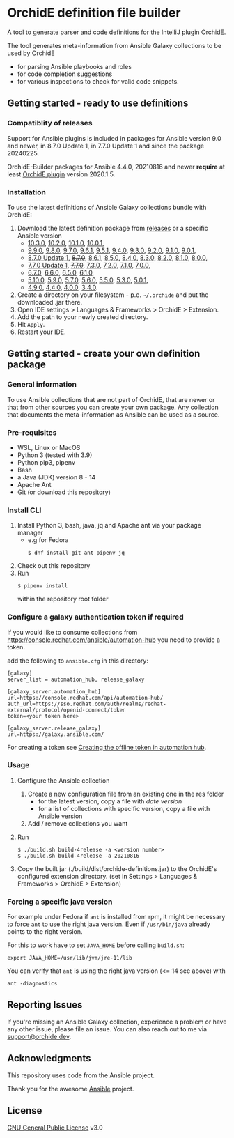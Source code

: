 # OrchidE definition file builder
A tool to generate parser and code definitions for the IntelliJ plugin OrchidE.

The tool generates meta-information from Ansible Galaxy collections to be used by OrchidE
* for parsing Ansible playbooks and roles
* for code completion suggestions
* for various inspections to check for valid code snippets.

## Getting started - ready to use definitions

### Compatiblity of releases

Support for Ansible plugins is included in packages for Ansible version 9.0 and newer,
in 8.7.0 Update 1, in 7.7.0 Update 1 and since the package 20240225.

OrchidE-Builder packages for Ansible 4.4.0, 20210816 and newer **require** at least
[OrchidE plugin](https://plugins.jetbrains.com/plugin/12626-orchide--ansible-language-support) version 2020.1.5.


### Installation

To use the latest definitions of Ansible Galaxy collections bundle with OrchidE:

1. Download the latest definition package from [releases](https://github.com/tfroescher/orchide-builder/releases/latest) or a specific Ansible version
   * [10.3.0](https://github.com/tfroescher/orchide-builder/releases/10.3.0),
   [10.2.0](https://github.com/tfroescher/orchide-builder/releases/10.2.0),
   [10.1.0](https://github.com/tfroescher/orchide-builder/releases/10.1.0),
   [10.0.1](https://github.com/tfroescher/orchide-builder/releases/10.0.1),
   * [9.9.0](https://github.com/tfroescher/orchide-builder/releases/9.9.0),
   [9.8.0](https://github.com/tfroescher/orchide-builder/releases/9.8.0),
   [9.7.0](https://github.com/tfroescher/orchide-builder/releases/9.7.0),
   [9.6.1](https://github.com/tfroescher/orchide-builder/releases/9.6.1),
   [9.5.1](https://github.com/tfroescher/orchide-builder/releases/9.5.1),
   [9.4.0](https://github.com/tfroescher/orchide-builder/releases/9.4.0),
   [9.3.0](https://github.com/tfroescher/orchide-builder/releases/9.3.0),
   [9.2.0](https://github.com/tfroescher/orchide-builder/releases/9.2.0),
   [9.1.0](https://github.com/tfroescher/orchide-builder/releases/9.1.0),
   [9.0.1](https://github.com/tfroescher/orchide-builder/releases/9.0.1),
   * [8.7.0 Update 1](https://github.com/tfroescher/orchide-builder/releases/8.7.0.1),
   [~~8.7.0~~](https://github.com/tfroescher/orchide-builder/releases/8.7.0),
   [8.6.1](https://github.com/tfroescher/orchide-builder/releases/8.6.1),
   [8.5.0](https://github.com/tfroescher/orchide-builder/releases/8.5.0),
   [8.4.0](https://github.com/tfroescher/orchide-builder/releases/8.4.0),
   [8.3.0](https://github.com/tfroescher/orchide-builder/releases/8.3.0),
   [8.2.0](https://github.com/tfroescher/orchide-builder/releases/8.2.0),
   [8.1.0](https://github.com/tfroescher/orchide-builder/releases/8.1.0),
   [8.0.0](https://github.com/tfroescher/orchide-builder/releases/8.0.0),
   * [7.7.0 Update 1](https://github.com/tfroescher/orchide-builder/releases/7.7.0.1),
   [~~7.7.0~~](https://github.com/tfroescher/orchide-builder/releases/7.7.0),
   [7.3.0](https://github.com/tfroescher/orchide-builder/releases/7.3.0),
   [7.2.0](https://github.com/tfroescher/orchide-builder/releases/7.2.0),
   [7.1.0](https://github.com/tfroescher/orchide-builder/releases/7.1.0),
   [7.0.0](https://github.com/tfroescher/orchide-builder/releases/7.0.0),
   * [6.7.0](https://github.com/tfroescher/orchide-builder/releases/6.7.0),
   [6.6.0](https://github.com/tfroescher/orchide-builder/releases/6.6.0),
   [6.5.0](https://github.com/tfroescher/orchide-builder/releases/6.5.0),
   [6.1.0](https://github.com/tfroescher/orchide-builder/releases/6.1.0),
   * [5.10.0](https://github.com/tfroescher/orchide-builder/releases/5.10.0),
   [5.9.0](https://github.com/tfroescher/orchide-builder/releases/5.9.0),
   [5.7.0](https://github.com/tfroescher/orchide-builder/releases/5.7.0),
   [5.6.0](https://github.com/tfroescher/orchide-builder/releases/5.6.0),
   [5.5.0](https://github.com/tfroescher/orchide-builder/releases/5.5.0),
   [5.3.0](https://github.com/tfroescher/orchide-builder/releases/5.3.0),
   [5.0.1](https://github.com/tfroescher/orchide-builder/releases/5.0.1),
   * [4.9.0](https://github.com/tfroescher/orchide-builder/releases/4.9.0),
   [4.4.0](https://github.com/tfroescher/orchide-builder/releases/4.4.0),
   [4.0.0](https://github.com/tfroescher/orchide-builder/releases/4.0.0),
   [3.4.0](https://github.com/tfroescher/orchide-builder/releases/3.4.0).
2. Create a directory on your filesystem - p.e. `~/.orchide` and put the downloaded .jar there.
3. Open IDE settings > Languages & Frameworks > OrchidE > Extension.
4. Add the path to your newly created directory.
5. Hit `Apply`.
6. Restart your IDE.

## Getting started - create your own definition package

### General information

To use Ansible collections that are not part of OrchidE, that are newer or that from other sources you can create your own package.
Any collection that documents the meta-information as Ansible can be used as a source.

### Pre-requisites
* WSL, Linux or MacOS
* Python 3 (tested with 3.9)
* Python pip3, pipenv
* Bash
* a Java (JDK) version 8 - 14
* Apache Ant
* Git (or download this repository)

### Install CLI

1. Install Python 3, bash, java, jq and Apache ant via your package manager
     * e.g for Fedora
         ```shell
         $ dnf install git ant pipenv jq
         ```
1. Check out this repository
1. Run
    ```shell
    $ pipenv install
     ```
    within the repository root folder

### Configure a galaxy authentication token if required

If you would like to consume collections from
https://console.redhat.com/ansible/automation-hub you need to provide
a token.

add the following to `ansible.cfg` in this directory:

```
[galaxy]
server_list = automation_hub, release_galaxy

[galaxy_server.automation_hub]
url=https://console.redhat.com/api/automation-hub/
auth_url=https://sso.redhat.com/auth/realms/redhat-external/protocol/openid-connect/token
token=<your token here>

[galaxy_server.release_galaxy]
url=https://galaxy.ansible.com/
```

For creating a token see [Creating the offline token in automation hub](https://docs.redhat.com/en/documentation/red_hat_ansible_automation_platform/2.5/html/managing_automation_content/managing-cert-valid-content#proc-create-api-token_cloud-sync).

### Usage

1. Configure the Ansible collection

    1. Create a new configuration file from an existing one in the res folder
       * for the latest version, copy a file with *date version*
       * for a list of collections with specific version, copy a file with Ansible version
    1. Add / remove collections you want
1. Run
    ```shell
    $ ./build.sh build-4release -a <version number>
    $ ./build.sh build-4release -a 20210816
    ```

1. Copy the built jar (./build/dist/orchide-definitions.jar) to the OrchidE's configured extension directory.
   (set in Settings > Languages & Frameworks > OrchidE > Extension)

### Forcing a specific java version

For example under Fedora if `ant` is installed from rpm, it might be
necessary to force `ant` to use the right java version. Even if
`/usr/bin/java` already points to the right version.

For this to work have to set `JAVA_HOME` before calling `build.sh`:

```
export JAVA_HOME=/usr/lib/jvm/jre-11/lib
```

You can verify that `ant` is using the right java version (<= 14 see
above) with

```
ant -diagnostics
```

## Reporting Issues

If you're missing an Ansible Galaxy collection, experience a problem
or have any other issue, please file an issue.  You can also reach out
to me via [support@orchide.dev](mailto:support@orchide.dev).


## Acknowledgments

This repository uses code from the Ansible project.

Thank you for the awesome [Ansible](https://github.com/ansible/ansible) project.

## License

[GNU General Public License](LICENSE) v3.0
